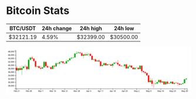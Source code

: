 # Bitcoin Stats

BTC/USDT|24h change|24h high|24h low|
|---|---|---|---|
|$32121.19|4.59%|$32399.00|$30500.00|

<img src="./chart.svg">
